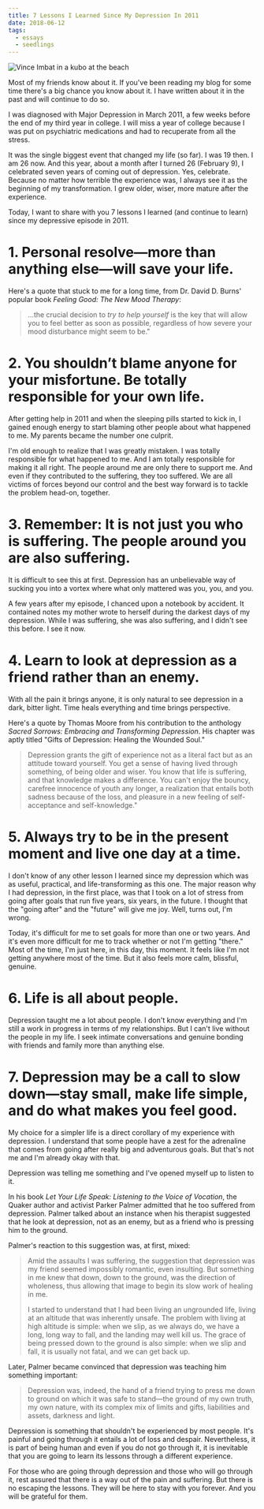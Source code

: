 ```yaml
---
title: 7 Lessons I Learned Since My Depression In 2011
date: 2018-06-12
tags:
  - essays
  - seedlings
---
```

![Vince Imbat in a kubo at the beach](vince_imbat_kubo_beach.jpg)

Most of my friends know about it. If you've been reading my blog for some time there's a big chance you know about it. I have written about it in the past and will continue to do so.

I was diagnosed with Major Depression in March 2011, a few weeks before the end of my third year in college. I will miss a year of college because I was put on psychiatric medications and had to recuperate from all the stress.

It was the single biggest event that changed my life (so far). I was 19 then. I am 26 now. And this year, about a month after I turned 26 (February 9), I celebrated seven years of coming out of depression. Yes, celebrate. Because no matter how terrible the experience was, I always see it as the beginning of my transformation. I grew older, wiser, more mature after the experience.

Today, I want to share with you 7 lessons I learned (and continue to learn) since my depressive episode in 2011.

# 1\. Personal resolve—more than anything else—will save your life.

Here's a quote that stuck to me for a long time, from Dr. David D. Burns' popular book _Feeling Good: The New Mood Therapy_:

> ...the crucial decision to _try to help yourself_ is the key that will allow you to feel better as soon as possible, regardless of how severe your mood disturbance might seem to be."

# 2\. You shouldn’t blame anyone for your misfortune. Be totally responsible for your own life.

After getting help in 2011 and when the sleeping pills started to kick in, I gained enough energy to start blaming other people about what happened to me. My parents became the number one culprit.

I'm old enough to realize that I was greatly mistaken. I was totally responsible for what happened to me. And I am totally responsible for making it all right. The people around me are only there to support me. And even if they contributed to the suffering, they too suffered. We are all victims of forces beyond our control and the best way forward is to tackle the problem head-on, together.

# 3\. Remember: It is not just you who is suffering. The people around you are also suffering.

It is difficult to see this at first. Depression has an unbelievable way of sucking you into a vortex where what only mattered was you, you, and you.

A few years after my episode, I chanced upon a notebook by accident. It contained notes my mother wrote to herself during the darkest days of my depression. While I was suffering, she was also suffering, and I didn't see this before. I see it now.

# 4\. Learn to look at depression as a friend rather than an enemy.

With all the pain it brings anyone, it is only natural to see depression in a dark, bitter light. Time heals everything and time brings perspective.

Here's a quote by Thomas Moore from his contribution to the anthology _Sacred Sorrows: Embracing and Transforming Depression_. His chapter was aptly titled "Gifts of Depression: Healing the Wounded Soul."

> Depression grants the gift of experience not as a literal fact but as an attitude toward yourself. You get a sense of having lived through something, of being older and wiser. You know that life is suffering, and that knowledge makes a difference. You can't enjoy the bouncy, carefree innocence of youth any longer, a realization that entails both sadness because of the loss, and pleasure in a new feeling of self-acceptance and self-knowledge."

# 5\. Always try to be in the present moment and live one day at a time.

I don't know of any other lesson I learned since my depression which was as useful, practical, and life-transforming as this one. The major reason why I had depression, in the first place, was that I took on a lot of stress from going after goals that run five years, six years, in the future. I thought that the "going after" and the "future" will give me joy. Well, turns out, I'm wrong.

Today, it's difficult for me to set goals for more than one or two years. And it's even more difficult for me to track whether or not I'm getting "there." Most of the time, I'm just here, in this day, this moment. It feels like I'm not getting anywhere most of the time. But it also feels more calm, blissful, genuine.

# 6\. Life is all about people.

Depression taught me a lot about people. I don't know everything and I'm still a work in progress in terms of my relationships. But I can't live without the people in my life. I seek intimate conversations and genuine bonding with friends and family more than anything else.

# 7\. Depression may be a call to slow down—stay small, make life simple, and do what makes you feel good.

My choice for a simpler life is a direct corollary of my experience with depression. I understand that some people have a zest for the adrenaline that comes from going after really big and adventurous goals. But that's not me and I'm already okay with that.

Depression was telling me something and I've opened myself up to listen to it.

In his book _Let Your Life Speak: Listening to the Voice of Vocation_, the Quaker author and activist Parker Palmer admitted that he too suffered from depression. Palmer talked about an instance when his therapist suggested that he look at depression, not as an enemy, but as a friend who is pressing him to the ground.

Palmer's reaction to this suggestion was, at first, mixed:

> Amid the assaults I was suffering, the suggestion that depression was my friend seemed impossibly romantic, even insulting. But something in me knew that down, down to the ground, was the direction of wholeness, thus allowing that image to begin its slow work of healing in me.
>
> I started to understand that I had been living an ungrounded life, living at an altitude that was inherently unsafe. The problem with living at high altitude is simple: when we slip, as we always do, we have a long, long way to fall, and the landing may well kill us. The grace of being pressed down to the ground is also simple: when we slip and fall, it is usually not fatal, and we can get back up.

Later, Palmer became convinced that depression was teaching him something important:

> Depression was, indeed, the hand of a friend trying to press me down to ground on which it was safe to stand—the ground of my own truth, my own nature, with its complex mix of limits and gifts, liabilities and assets, darkness and light.

Depression is something that shouldn't be experienced by most people. It's painful and going through it entails a lot of loss and despair. Nevertheless, it is part of being human and even if you do not go through it, it is inevitable that you are going to learn its lessons through a different experience.

For those who are going through depression and those who will go through it, rest assured that there is a way out of the pain and suffering. But there is no escaping the lessons. They will be here to stay with you forever. And you will be grateful for them.